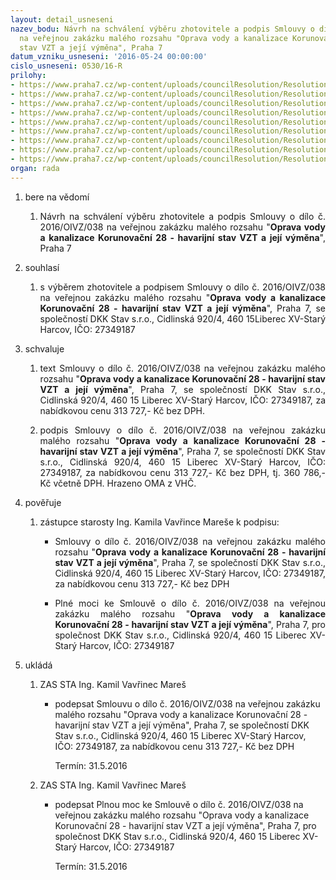 ```yaml
---
layout: detail_usneseni
nazev_bodu: Návrh na schválení výběru zhotovitele a podpis Smlouvy o dílo č. 2016/OIVZ/038
  na veřejnou zakázku malého rozsahu "Oprava vody a kanalizace Korunovační 28 - havarijní
  stav VZT a její výměna", Praha 7
datum_vzniku_usneseni: '2016-05-24 00:00:00'
cislo_usneseni: 0530/16-R
prilohy:
- https://www.praha7.cz/wp-content/uploads/councilResolution/Resolutions/27751/export/1Duvodovazprava~63693.doc
- https://www.praha7.cz/wp-content/uploads/councilResolution/Resolutions/27751/export/2Zduvodnenizadani~63692.pdf
- https://www.praha7.cz/wp-content/uploads/councilResolution/Resolutions/27751/export/3Soupispracivykaz_vymer_final~63691.xls
- https://www.praha7.cz/wp-content/uploads/councilResolution/Resolutions/27751/export/4Smlouvaodilonavrh~63690.doc
- https://www.praha7.cz/wp-content/uploads/councilResolution/Resolutions/27751/export/6PlnamocprilohaSmlouvyodilo~63688.doc
- https://www.praha7.cz/wp-content/uploads/councilResolution/Resolutions/27751/export/7Vyzvakpodaninabidky~63687.pdf
- https://www.praha7.cz/wp-content/uploads/councilResolution/Resolutions/27751/export/8UdajezRegistruplatcuDPH~63686.pdf
- https://www.praha7.cz/wp-content/uploads/councilResolution/Resolutions/27751/export/9VypiszORDKKStavsro~63685.pdf
- https://www.praha7.cz/wp-content/uploads/councilResolution/Resolutions/27751/export/export~298627.pdf
organ: rada
---
```

<ol class="urzList_view" id="urzList">
<li class="urzClass1" id=""><span name="1">bere na vědomí</span> 
<ol class="urzOlClass">
<li class="urzClass2" style="TEXT-ALIGN: justify" id=""><span><p style="TEXT-ALIGN: justify" data-mce-style="text-align: justify;">Návrh na schválení výběru zhotovitele a podpis Smlouvy o dílo č. 2016/OIVZ/038 na veřejnou zakázku malého rozsahu "<strong>Oprava vody a kanalizace Korunovační 28 - havarijní stav VZT a její výměna</strong>", Praha 7</p></span></li></ol></li>
<li class="urzClass1" id=""><span name="26">souhlasí</span> 
<ol class="urzOlClass">
<li class="urzClass2" style="TEXT-ALIGN: justify" id=""><span><p style="TEXT-ALIGN: justify" data-mce-style="text-align: justify;">s výběrem zhotovitele a podpisem Smlouvy o dílo č. 2016/OIVZ/038 na veřejnou zakázku malého rozsahu "<strong>Oprava vody a kanalizace Korunovační 28 - havarijní stav VZT a její výměna</strong>", Praha 7, se společností DKK Stav s.r.o., Cidlinská 920/4, 460 15Liberec XV-Starý Harcov, IČO: 27349187</p></span></li></ol></li>
<li class="urzClass1" id=""><span name="24">schvaluje</span> 
<ol class="urzOlClass">
<li class="urzClass2" style="TEXT-ALIGN: justify" id=""><span><p style="TEXT-ALIGN: justify" data-mce-style="text-align: justify;">text Smlouvy o dílo č. 2016/OIVZ/038 na veřejnou zakázku malého rozsahu "<strong>Oprava vody a kanalizace Korunovační 28 - havarijní stav VZT a její výměna</strong>", Praha 7, se společností DKK Stav s.r.o., Cidlinská 920/4, 460 15 Liberec XV-Starý Harcov, IČO: 27349187, za nabídkovou cenu 313 727,- Kč bez DPH.</p></span></li>
<li class="urzClass2" style="TEXT-ALIGN: justify" id=""><span><p style="TEXT-ALIGN: justify" data-mce-style="text-align: justify;">podpis Smlouvy o dílo č. 2016/OIVZ/038 na veřejnou zakázku malého rozsahu "<strong>Oprava vody a kanalizace Korunovační 28 - havarijní stav VZT a její výměna</strong>", Praha 7, se společností DKK Stav s.r.o., Cidlinská 920/4, 460 15 Liberec XV-Starý Harcov, IČO: 27349187, za nabídkovou cenu 313 727,- Kč bez DPH, tj. 360 786,- Kč včetně DPH. Hrazeno OMA z VHČ.</p></span></li></ol></li>
<li class="urzClass1" id=""><span name="16">pověřuje</span> 
<ol class="urzOlClass">
<li class="urzClass2" style="TEXT-ALIGN: left" id=""><span><p>zástupce starosty Ing. Kamila Vavřince Mareše k podpisu:</p></span>
<ul class="urzUlClass">
<li class="urzClass3" style="TEXT-ALIGN: justify" id=""><span><p style="TEXT-ALIGN: justify" data-mce-style="text-align: justify;">Smlouvy o dílo č. 2016/OIVZ/038 na veřejnou zakázku malého rozsahu "<strong>Oprava vody a kanalizace Korunovační 28 - havarijní stav VZT a její výměna</strong>", Praha 7, se společností DKK Stav s.r.o., Cidlinská 920/4, 460 15 Liberec XV-Starý Harcov, IČO: 27349187, za nabídkovou cenu 313 727,- Kč bez DPH</p></span></li>
<li class="urzClass3" style="TEXT-ALIGN: justify" id=""><span><p style="TEXT-ALIGN: justify" data-mce-style="text-align: justify;">Plné moci ke Smlouvě o dílo č. 2016/OIVZ/038 na veřejnou zakázku malého rozsahu "<strong>Oprava vody a kanalizace Korunovační 28 - havarijní stav VZT a její výměna</strong>", Praha 7,&nbsp;pro společnost DKK Stav s.r.o., Cidlinská 920/4, 460 15 Liberec XV-Starý Harcov, IČO: 27349187</p></span></li></ul></li></ol></li><li class="urzClass1" id="urzUkoly"><span name="1">ukládá</span><ol class="urzOlClass"><li class="urzClass2"><span><p>ZAS STA Ing. Kamil Vavřinec Mareš</p></span><ul class="urzUlClass"><li class="urzClass3"><span><p>podepsat Smlouvu o dílo č. 2016/OIVZ/038 na veřejnou zakázku malého rozsahu "Oprava vody a kanalizace Korunovační 28 - havarijní stav VZT a její výměna", Praha 7, se společností DKK Stav s.r.o., Cidlinská 920/4, 460 15 Liberec XV-Starý Harcov, IČO: 27349187, za nabídkovou cenu 313 727,- Kč bez DPH</p></span><span class="urzUkolTermin">  Termín:&nbsp;31.5.2016</span></li></ul></li><li class="urzClass2"><span><p>ZAS STA Ing. Kamil Vavřinec Mareš</p></span><ul class="urzUlClass"><li class="urzClass3"><span><p>podepsat Plnou moc ke Smlouvě o dílo č. 2016/OIVZ/038 na veřejnou zakázku malého rozsahu "Oprava vody a kanalizace Korunovační 28 - havarijní stav VZT a její výměna", Praha 7, pro společnost DKK Stav s.r.o., Cidlinská 920/4, 460 15 Liberec XV-Starý Harcov, IČO: 27349187</p></span><span class="urzUkolTermin">  Termín:&nbsp;31.5.2016</span></li></ul></li></ol></li>
</ol>